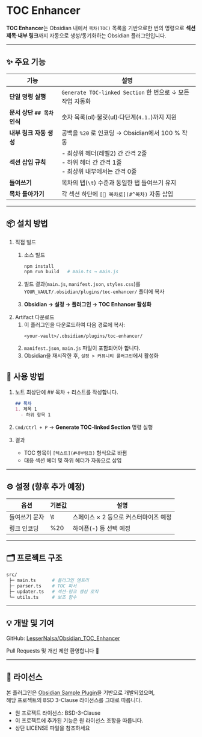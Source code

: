 # TOC Enhancer

**TOC Enhancer**는 Obsidian 내에서 `목차(TOC)` 목록을 기반으로한 번의 명령으로 **섹션 제목·내부 링크**까지 자동으로 생성/동기화하는 Obsidian 플러그인입니다.

---

## ✨ 주요 기능

| 기능                   | 설명                                                            |
| -------------------- | ------------------------------------------------------------- |
| **단일 명령 실행**         | `Generate TOC-linked Section` 한 번으로 ↓ 모든 작업 자동화               |
| **문서 상단 `## 목차` 인식** | 숫자 목록(ol)·불릿(ul)·다단계(`4.1.`)까지 지원                             |
| **내부 링크 자동 생성**      | 공백을 `%20` 로 인코딩 → Obsidian에서 100 % 작동                         |
| **섹션 삽입 규칙**         | - 최상위 헤더(레벨2) 간 간격 2줄<br>- 하위 헤더 간 간격 1줄<br>- 최상위 내부에서는 간격 0줄 |
| **들여쓰기**             | 목차의 탭(`\t`) 수준과 동일한 탭 들여쓰기 유지                                 |
| **목차 돌아가기**          | 각 섹션 하단에 `[🔼 목차로](#^목차)` 자동 삽입                               |

---

## 📦 설치 방법
1. 직접 빌드
   1. 소스 빌드  
      ```bash
      npm install
      npm run build   # main.ts → main.js
      ```
   2. 빌드 결과(`main.js`, `manifest.json`, `styles.css`)를
   `YOUR_VAULT/.obsidian/plugins/toc-enhancer/` 폴더에 복사

   3. **Obsidian → 설정 → 플러그인 → TOC Enhancer 활성화**
2. Artifact 다운로드
   1. 이 플러그인을 다운로드하여 다음 경로에 복사:
      ```
      <your-vault>/.obsidian/plugins/toc-enhancer/
      ```
   2. `manifest.json`, `main.js` 파일이 포함되어야 합니다.
   3. Obsidian을 재시작한 후, `설정 > 커뮤니티 플러그인`에서 활성화

## 🚀 사용 방법

1. 노트 최상단에 ## 목차 + 리스트를 작성합니다.
    ```markdown
    ## 목차
    1. 제목 1
      - 하위 항목 1
    ```
2. `Cmd/Ctrl + P` → **Generate TOC-linked Section** 명령 실행

3. 결과
   - TOC 항목이 `[텍스트](#내부링크)` 형식으로 바뀜
   - 대응 섹션 헤더 및 하위 헤더가 자동으로 삽입

---

## ⚙️ 설정 (향후 추가 예정)

|옵션 | 기본값 | 설명|
| - | - | - |
| 들여쓰기 문자 | \t | 스페이스 × 2 등으로 커스터마이즈 예정 |
| 링크 인코딩 | %20 | 하이픈(-) 등 선택 예정 |

---

## 🗂 프로젝트 구조

```bash
src/
 ├─ main.ts      # 플러그인 엔트리
 ├─ parser.ts    # TOC 파서
 ├─ updater.ts   # 섹션·링크 생성 로직
 └─ utils.ts     # 보조 함수
```

---

## 💡 개발 및 기여

GitHub: [LesserNalsa/Obsidian_TOC_Enhancer](https://github.com/LesserNalsa/Obsidian_TOC_Enhancer)

Pull Requests 및 개선 제안 환영합니다 🙌

---

## 📜 라이선스

본 플러그인은 [Obsidian Sample Plugin](https://github.com/obsidianmd/obsidian-sample-plugin)을 기반으로 개발되었으며,  
해당 프로젝트의 BSD 3-Clause 라이선스를 그대로 따릅니다.

- 원 프로젝트 라이선스: BSD-3-Clause  
- 이 프로젝트에 추가된 기능은 원 라이선스 조항을 따릅니다.  
- 상단 LICENSE 파일을 참조하세요